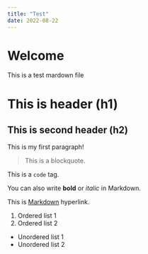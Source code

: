 ```yaml
---
title: "Test"
date: 2022-08-22
---
```


# Welcome

This is a test mardown file

# This is header (h1)

## This is second header (h2)

This is my first paragraph!

> This is a blockquote.

This is a `code` tag.

You can also write **bold** or _italic_ in Markdown.

This is [Markdown](https://www.markdownguide.org/) hyperlink.

1. Ordered list 1
2. Ordered list 2

-   Unordered list 1
-   Unordered list 2